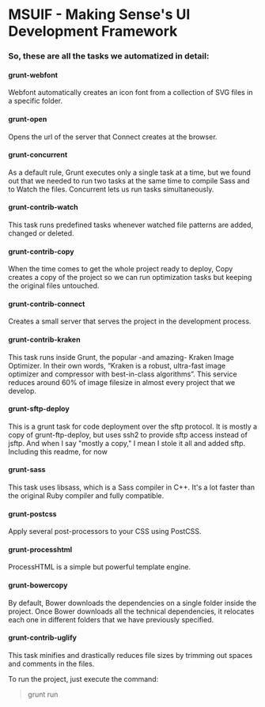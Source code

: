 MSUIF - Making Sense's UI Development Framework
==============

### So, these are all the tasks we automatized in detail:

#### grunt-webfont

Webfont automatically creates an icon font from a collection of SVG files in a specific folder.

#### grunt-open

Opens the url of the server that Connect creates at the browser.

#### grunt-concurrent

As a default rule, Grunt executes only a single task at a time, but we found out that we needed to run two tasks at the same time to compile Sass and to Watch the files. Concurrent lets us run tasks simultaneously.

#### grunt-contrib-watch

This task runs predefined tasks whenever watched file patterns are added, changed or deleted.

#### grunt-contrib-copy

When the time comes to get the whole project ready to deploy, Copy creates a copy of the project so we can run optimization tasks but keeping the original files untouched.

#### grunt-contrib-connect

Creates a small server that serves the project in the development process.

#### grunt-contrib-kraken

This task runs inside Grunt, the popular -and amazing- Kraken Image Optimizer. In their own words, “Kraken is a robust, ultra-fast image optimizer and compressor with best-in-class algorithms”. This service reduces around 60% of image filesize in almost every project that we develop.

#### grunt-sftp-deploy

This is a grunt task for code deployment over the sftp protocol. It is mostly a copy of grunt-ftp-deploy, but uses ssh2 to provide sftp access instead of jsftp. And when I say "mostly a copy," I mean I stole it all and added sftp. Including this readme, for now

#### grunt-sass

This task uses libsass, which is a Sass compiler in C++. It's a lot faster than the original Ruby compiler and fully compatible.

#### grunt-postcss

Apply several post-processors to your CSS using PostCSS.

#### grunt-processhtml

ProcessHTML is a simple but powerful template engine.

#### grunt-bowercopy

By default, Bower downloads the dependencies on a single folder inside the project. Once Bower downloads all the technical dependencies, it relocates each one in different folders that we have previously specified.

#### grunt-contrib-uglify
 
This task minifies and drastically reduces file sizes by trimming out spaces and comments in the files.

To run the project, just execute the command: 
> grunt run